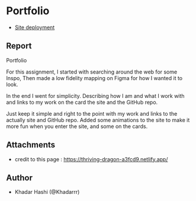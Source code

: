 # Portfolio
 - [ Site deployment](https://fed-exam-khadar.netlify.app)

## Report

Portfolio

For this assignment, I started with searching around the web for some Inspo, 
Then made a low fidelity mapping on Figma for how I wanted it to look.

In the end I went for simplicity. Describing how I am and what I work with and links to my work on the card the site and the GitHub repo.

Just keep it simple and right to the point with my work and links to the actually site and GitHub repo. Added some animations to the site to make it more fun when you enter the site, and some on the cards.

## Attachments
- credit to this page : https://thriving-dragon-a3fcd9.netlify.app/

## Author

- Khadar Hashi (@Khadarrr)